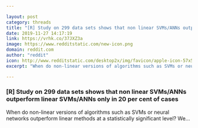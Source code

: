 ```yaml
---

layout: post
category: threads
title: "[R] Study on 299 data sets shows that non linear SVMs/ANNs outperform linear SVMs/ANNs only in 20 per cent of cases"
date: 2019-11-27 14:17:19
link: https://vrhk.co/37JXZ3a
image: https://www.redditstatic.com/new-icon.png
domain: reddit.com
author: "reddit"
icon: http://www.redditstatic.com/desktop2x/img/favicon/apple-icon-57x57.png
excerpt: "When do non-linear versions of algorithms such as SVMs or neural networks outperform linear methods at a statistically significant level? We..."

---
```


### [R] Study on 299 data sets shows that non linear SVMs/ANNs outperform linear SVMs/ANNs only in 20 per cent of cases

When do non-linear versions of algorithms such as SVMs or neural networks outperform linear methods at a statistically significant level? We...